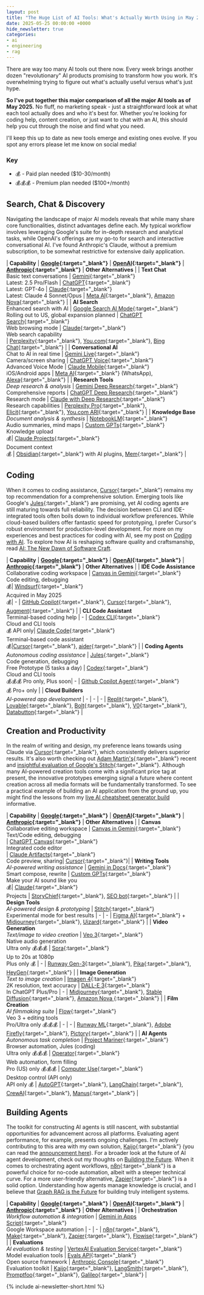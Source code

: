 ```yaml
---
layout: post
title: "The Huge List of AI Tools: What's Actually Worth Using in May 2025?"
date: 2025-05-25 00:00:00 +0000
hide_newsletter: true
categories:
- ai
- engineering
- rag
---
```


There are way too many AI tools out there now. Every week brings another dozen "revolutionary" AI products promising to transform how you work. It's overwhelming trying to figure out what's actually useful versus what's just hype.

**So I've put together this major comparison of all the major AI tools as of May 2025.** No fluff, no marketing speak - just a straightforward look at what each tool actually does and who it's best for. Whether you're looking for coding help, content creation, or just want to chat with an AI, this should help you cut through the noise and find what you need.

<!--more-->

I'll keep this up to date as new tools emerge and existing ones evolve. If you spot any errors please let me know on social media!

### Key

- 💰 - Paid plan needed ($10-30/month)
- 💰💰💰 - Premium plan needed ($100+/month)

<style>
table {
  border-collapse: separate;
  border-spacing: 0 0.5em;
  width: 100%;
}
thead th {
  text-align: left;
  background: #fff;
  padding: 8px 4px;
}
tbody tr:nth-child(even) {
  background: #f7f3fe;
}
tbody td {
  vertical-align: top;
  padding: 8px 4px;
}
table a {
  text-decoration: underline;
}
</style>

## Search, Chat & Discovery

Navigating the landscape of major AI models reveals that while many share core functionalities, distinct advantages define each. My typical workflow involves leveraging Google's suite for in-depth research and analytical tasks, while OpenAI's offerings are my go-to for search and interactive conversational AI. I've found Anthropic's Claude, without a premium subscription, to be somewhat restrictive for extensive daily application.

| **Capability** | **[Google](https://ai.google){:target="_blank"}** | **[OpenAI](https://openai.com){:target="_blank"}** | **[Anthropic](https://anthropic.com){:target="_blank"}** | **Other Alternatives** |
| **Text Chat**<br>Basic text conversations | [Gemini](https://gemini.google.com){:target="_blank"}<br>Latest: 2.5 Pro/Flash | [ChatGPT](https://chat.openai.com){:target="_blank"}<br>Latest: GPT-4o | [Claude](https://claude.ai){:target="_blank"}<br>Latest: Claude 4 Sonnet/Opus | [Meta AI](https://ai.meta.com){:target="_blank"}, [Amazon Nova](https://aws.amazon.com/ai/generative-ai/nova/){:target="_blank"} |
| **AI Search**<br>Enhanced search with AI | [Google Search AI Mode](https://www.google.com/search){:target="_blank"}<br>Rolling out to US, global expansion planned | [ChatGPT Search](https://openai.com/index/introducing-chatgpt-search/){:target="_blank"}<br>Web browsing mode | [Claude](https://claude.ai){:target="_blank"}<br>Web search capability<br>| [Perplexity](https://perplexity.ai){:target="_blank"}, [You.com](https://you.com){:target="_blank"}, [Bing Chat](https://www.bing.com/chat){:target="_blank"} |
| **Conversational AI**<br>Chat to AI in real time | [Gemini Live](https://gemini.google.com){:target="_blank"}<br>Camera/screen sharing | [ChatGPT Voice](https://openai.com/chatgpt){:target="_blank"}<br>Advanced Voice Mode | [Claude Mobile](https://claude.ai){:target="_blank"}<br>iOS/Android apps | [Meta AI](https://ai.meta.com){:target="_blank"} (WhatsApp), [Alexa](https://alexa.amazon.com){:target="_blank"} |
| **Research Tools**<br>*Deep research & analysis* | [Gemini Deep Research](https://gemini.google.com/advanced){:target="_blank"}<br>Comprehensive reports | [ChatGPT Deep Research](https://chat.openai.com){:target="_blank"}<br>Research mode | [Claude with Deep Research](https://claude.ai){:target="_blank"}<br>Research capabilities | [Perplexity Pro](https://perplexity.ai/pro){:target="_blank"}, [Elicit](https://elicit.com){:target="_blank"}, [You.com ARI](https://you.com/ari){:target="_blank"} |
| **Knowledge Base**<br>*Document analysis & synthesis* | [NotebookLM](https://notebooklm.google.com){:target="_blank"}<br>Audio summaries, mind maps | [Custom GPTs](https://chat.openai.com/gpts){:target="_blank"}<br>Knowledge upload<br>💰| [Claude Projects](https://www.anthropic.com/news/projects){:target="_blank"}<br>Document context<br>💰 | [Obsidian](https://obsidian.md){:target="_blank"} with AI plugins, [Mem](https://mem.ai){:target="_blank"} |

## Coding

When it comes to coding assistance, [Cursor](https://cursor.sh){:target="_blank"} remains my top recommendation for a comprehensive solution. Emerging tools like Google's [Jules](https://jules.google.com){:target="_blank"} are promising, yet AI coding agents are still maturing towards full reliability. The decision between CLI and IDE-integrated tools often boils down to individual workflow preferences. While cloud-based builders offer fantastic speed for prototyping, I prefer Cursor's robust environment for production-level development. For more on my experiences and best practices for coding with AI, see my post on [Coding with AI](/coding-with-ai/). To explore how AI is reshaping software quality and craftsmanship, read [AI: The New Dawn of Software Craft](/ai-new-dawn-of-software-craft/).

| **Capability** | **[Google](https://ai.google){:target="_blank"}** | **[OpenAI](https://openai.com){:target="_blank"}** | **[Anthropic](https://anthropic.com){:target="_blank"}** | **Other Alternatives** |
| **IDE Code Assistance**<br>Collaborative coding workspace | [Canvas in Gemini](https://gemini.google.com/advanced){:target="_blank"}<br>Code editing, debugging<br>💰| [Windsurf](https://www.cnbc.com/2025/04/16/openai-in-talks-to-pay-about-3-billion-to-acquire-startup-windsurf.html){:target="_blank"}<br>Acquired in May 2025<br>💰| - | [GitHub Copilot](https://github.com/features/copilot){:target="_blank"}, [Cursor](https://cursor.sh){:target="_blank"}, [Augment](https://augmentcode.com){:target="_blank"} |
| **CLI Code Assistant**<br>Terminal-based coding help | - | [Codex CLI](https://openai.com/codex/){:target="_blank"}<br>Cloud and CLI tools<br>💰 API only| [Claude Code](https://docs.anthropic.com/en/docs/claude-code/overview){:target="_blank"}<br>Terminal-based code assistant<br>💰|[Cursor](https://cursor.sh){:target="_blank"}, [aider](https://github.com/paul-gauthier/aider){:target="_blank"} |
| **Coding Agents**<br>*Autonomous coding assistance* | [Jules](https://jules.google.com){:target="_blank"}<br>Code generation, debugging<br>Free Prototype (5 tasks a day) | [Codex](https://openai.com/codex/){:target="_blank"}<br>Cloud and CLI tools<br>💰💰💰 Pro only, Plus soon| - | [Github Copilot Agent](https://docs.github.com/en/enterprise-cloud@latest/copilot/using-github-copilot/coding-agent/about-assigning-tasks-to-copilot){:target="_blank"}<br>💰 Pro+ only  |
| **Cloud Builders**<br>*AI-powered app development* | - | - | - | [Replit](https://replit.com){:target="_blank"}, [Lovable](https://lovable.ai){:target="_blank"}, [Bolt](https://bolt.so){:target="_blank"}, [V0](https://v0.dev){:target="_blank"}, [Databutton](https://databutton.com){:target="_blank"} |

## Creation and Productivity

In the realm of writing and design, my preference leans towards using Claude via [Cursor](https://cursor.sh){:target="_blank"}, which consistently delivers superior results. It's also worth checking out [Adam Martin's](https://www.linkedin.com/in/adam-martin-b3ba4414a/){:target="_blank"} recent and [insightful evaluation of Google's Stitch](https://fractional-ctos.com/2025/05/24/google-stitch-evaluation-alternatives/){:target="_blank"}. Although many AI-powered creation tools come with a significant price tag at present, the innovative prototypes emerging signal a future where content creation across all media formats will be fundamentally transformed. To see a practical example of building an AI application from the ground up, you might find the lessons from my [live AI cheatsheet generator build](/livestream-ai-cheatsheet-app/) informative.

| **Capability** | **[Google](https://ai.google){:target="_blank"}** | **[OpenAI](https://openai.com){:target="_blank"}** | **[Anthropic](https://anthropic.com){:target="_blank"}** | **Other Alternatives** |
| **Canvas**<br>Collaborative editing workspace | [Canvas in Gemini](https://gemini.google/overview/canvas/?hl=en){:target="_blank"}<br>Text/Code editing, debugging<br>| [ChatGPT Canvas](https://openai.com/index/introducing-canvas/){:target="_blank"}<br>Integrated code editor<br>| [Claude Artifacts](https://www.anthropic.com/news/artifacts){:target="_blank"}<br>Code preview, sharing| [Cursor](https://cursor.sh){:target="_blank"}|
| **Writing Tools**<br>*AI-powered writing assistance* | [Gemini in Docs](https://workspace.google.com/solutions/ai/){:target="_blank"}<br>Smart compose, rewrite | [Custom GPTs](https://openai.com/index/introducing-gpts/){:target="_blank"}<br>Make your AI sound like you<br>💰| [Claude](https://claude.ai){:target="_blank"}<br>Projects | [StoryChief](https://storychief.io){:target="_blank"}, [SEO bot](https://seobotai.com){:target="_blank"} |
| **Design Tools**<br>*AI-powered design & prototyping* | [Stitch](https://stitch.withgoogle.com/){:target="_blank"}<br>Experimental mode for best results | - | - | [Figma AI](https://www.figma.com/ai){:target="_blank"} + [Midjourney](https://midjourney.com){:target="_blank"}, [Uizard](https://uizard.io){:target="_blank"} |
| **Video Generation**<br>*Text/image to video creation* | [Veo 3](https://deepmind.google/technologies/veo/){:target="_blank"}<br>Native audio generation<br>Ultra only 💰💰💰 | [Sora](https://openai.com/sora){:target="_blank"}<br>Up to 20s at 1080p<br>Plus only 💰 | - | [Runway Gen-3](https://runwayml.com){:target="_blank"}, [Pika](https://pika.art){:target="_blank"}, [HeyGen](https://heygen.com){:target="_blank"} |
| **Image Generation**<br>*Text to image creation* | [Imagen 4](https://deepmind.google/technologies/imagen/){:target="_blank"}<br>2K resolution, text accuracy | [DALL-E 3](https://openai.com/dall-e-3){:target="_blank"}<br>In ChatGPT Plus/Pro | - | [Midjourney](https://midjourney.com){:target="_blank"}, [Stable Diffusion](https://stability.ai){:target="_blank"}, [Amazon Nova ](https://aws.amazon.com/ai/generative-ai/nova/creative/){:target="_blank"} |
| **Film Creation**<br>*AI filmmaking suite* | [Flow](https://flow.google){:target="_blank"}<br>Veo 3 + editing tools<br>Pro/Ultra only 💰💰💰 | - | - | [Runway ML](https://runwayml.com){:target="_blank"}, [Adobe Firefly](https://firefly.adobe.com){:target="_blank"}, [Pictory](https://pictory.ai){:target="_blank"} |
| **AI Agents**<br>*Autonomous task completion* | [Project Mariner](https://blog.google/technology/google-deepmind/google-gemini-ai-update-december-2024/){:target="_blank"}<br>Browser automation, Jules (coding)<br>Ultra only 💰💰💰 | [Operator](https://openai.com/index/introducing-operator/){:target="_blank"}<br>Web automation, form filling<br>Pro (US) only 💰💰💰 | [Computer Use](https://www.anthropic.com/news/3-5-models-and-computer-use){:target="_blank"}<br>Desktop control (API only)<br>API only 💰 | [AutoGPT](https://autogpt.net){:target="_blank"}, [LangChain](https://langchain.com){:target="_blank"}, [CrewAI](https://crewai.com){:target="_blank"}, [Manus](https://manus.ai){:target="_blank"} |

## Building Agents

The toolkit for constructing AI agents is still nascent, with substantial opportunities for advancement across all platforms. Evaluating agent performance, for example, presents ongoing challenges. I'm actively contributing to this area with my own solution, [Kaijo](https://kaijo.ai){:target="_blank"} (you can read the [announcement here](/kaijo)). For a broader look at the future of AI agent development, check out my thoughts on [Building the Future](/building-the-future/). When it comes to orchestrating agent workflows, [n8n](https://n8n.io){:target="_blank"} is a powerful choice for no-code automation, albeit with a steeper technical curve. For a more user-friendly alternative, [Zapier](https://zapier.com){:target="_blank"} is a solid option. Understanding how agents manage knowledge is crucial, and I believe that [Graph RAG is the Future](/graph-rag/) for building truly intelligent systems.

| **Capability** | **[Google](https://ai.google){:target="_blank"}** | **[OpenAI](https://openai.com){:target="_blank"}** | **[Anthropic](https://anthropic.com){:target="_blank"}** | **Other Alternatives** |
| **Orchestration**<br>*Workflow automation & integration* | [Gemini in Apps Script](https://github.com/mhawksey/GeminiApp){:target="_blank"}<br>Google Workspace automation | - | - | [n8n](https://n8n.io){:target="_blank"}, [Make](https://www.make.com){:target="_blank"}, [Zapier](https://zapier.com){:target="_blank"}, [Flowise](https://flowiseai.com){:target="_blank"} |
| **Evaluations**<br>*AI evaluation & testing* | [VertexAI Evaluation Service](https://cloud.google.com/vertex-ai/generative-ai/docs/models/evaluation-overview){:target="_blank"}<br>Model evaluation tools | [Evals API](https://platform.openai.com/docs/guides/evals){:target="_blank"}<br>Open source framework | [Anthropic Console](https://console.anthropic.com/dashboard){:target="_blank"}<br>Evaluation toolkit | [Kaijo](https://kaijo.ai){:target="_blank"}, [LangSmith](https://smith.langchain.com){:target="_blank"}, [Promptfoo](https://promptfoo.dev){:target="_blank"}, [Galileo](https://galileo.ai){:target="_blank"} |

{% include ai-newsletter-short.html %}